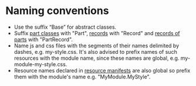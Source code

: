 # Naming conventions



- Use the suffix “Base” for abstract classes.
- Suffix [part classes](../Wiki/ContentPart) with "Part", [records](../Wiki/Record) with "Record" and [records of parts](../Wiki/ContentPartRecord) with "PartRecord".
- Name js and css files with the segments of their names delimited by dashes, e.g. my-style.css. It's also advised to prefix names of such resources with the module name, since these names are global, e.g. my-module-my-style.css.
- Resource names declared in [resource manifests](../Wiki/ResourceManifest) are also global so prefix them with the module's name e.g. "MyModule.MyStyle".